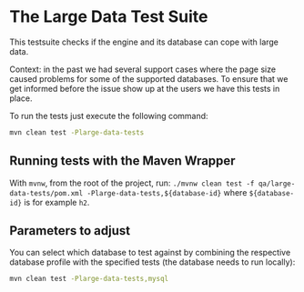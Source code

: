 # The Large Data Test Suite

This testsuite checks if the engine and its database can cope with large data.

Context: in the past we had several support cases where the page size caused problems
for some of the supported databases. To ensure that we get informed before the
issue show up at the users we have this tests in place.

To run the tests just execute the following command:
```bash
mvn clean test -Plarge-data-tests
```

## Running tests with the Maven Wrapper

With `mvnw`, from the root of the project,
run: `./mvnw clean test -f qa/large-data-tests/pom.xml -Plarge-data-tests,${database-id}`
where `${database-id}` is for example `h2`.

## Parameters to adjust

You can select which database to test against by combining the respective database profile
with the specified tests (the database needs to run locally):
```bash
mvn clean test -Plarge-data-tests,mysql
```
